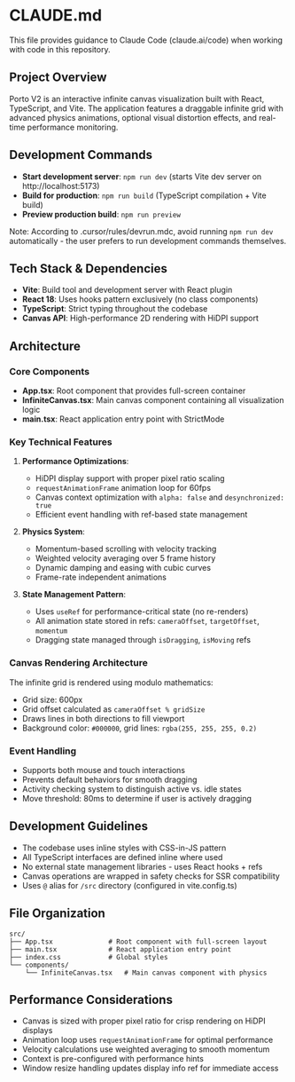 # CLAUDE.md

This file provides guidance to Claude Code (claude.ai/code) when working with code in this repository.

## Project Overview

Porto V2 is an interactive infinite canvas visualization built with React, TypeScript, and Vite. The application features a draggable infinite grid with advanced physics animations, optional visual distortion effects, and real-time performance monitoring.

## Development Commands

- **Start development server**: `npm run dev` (starts Vite dev server on http://localhost:5173)
- **Build for production**: `npm run build` (TypeScript compilation + Vite build)
- **Preview production build**: `npm run preview`

Note: According to .cursor/rules/devrun.mdc, avoid running `npm run dev` automatically - the user prefers to run development commands themselves.

## Tech Stack & Dependencies

- **Vite**: Build tool and development server with React plugin
- **React 18**: Uses hooks pattern exclusively (no class components)
- **TypeScript**: Strict typing throughout the codebase
- **Canvas API**: High-performance 2D rendering with HiDPI support

## Architecture

### Core Components

- **App.tsx**: Root component that provides full-screen container
- **InfiniteCanvas.tsx**: Main canvas component containing all visualization logic
- **main.tsx**: React application entry point with StrictMode

### Key Technical Features

1. **Performance Optimizations**:
   - HiDPI display support with proper pixel ratio scaling
   - `requestAnimationFrame` animation loop for 60fps
   - Canvas context optimization with `alpha: false` and `desynchronized: true`
   - Efficient event handling with ref-based state management

2. **Physics System**:
   - Momentum-based scrolling with velocity tracking
   - Weighted velocity averaging over 5 frame history
   - Dynamic damping and easing with cubic curves
   - Frame-rate independent animations

3. **State Management Pattern**:
   - Uses `useRef` for performance-critical state (no re-renders)
   - All animation state stored in refs: `cameraOffset`, `targetOffset`, `momentum`
   - Dragging state managed through `isDragging`, `isMoving` refs

### Canvas Rendering Architecture

The infinite grid is rendered using modulo mathematics:
- Grid size: 600px
- Grid offset calculated as `cameraOffset % gridSize`
- Draws lines in both directions to fill viewport
- Background color: `#000000`, grid lines: `rgba(255, 255, 255, 0.2)`

### Event Handling

- Supports both mouse and touch interactions
- Prevents default behaviors for smooth dragging
- Activity checking system to distinguish active vs. idle states
- Move threshold: 80ms to determine if user is actively dragging

## Development Guidelines

- The codebase uses inline styles with CSS-in-JS pattern
- All TypeScript interfaces are defined inline where used
- No external state management libraries - uses React hooks + refs
- Canvas operations are wrapped in safety checks for SSR compatibility
- Uses `@` alias for `/src` directory (configured in vite.config.ts)

## File Organization

```
src/
├── App.tsx              # Root component with full-screen layout
├── main.tsx             # React application entry point
├── index.css            # Global styles
└── components/
    └── InfiniteCanvas.tsx   # Main canvas component with physics
```

## Performance Considerations

- Canvas is sized with proper pixel ratio for crisp rendering on HiDPI displays
- Animation loop uses `requestAnimationFrame` for optimal performance
- Velocity calculations use weighted averaging to smooth momentum
- Context is pre-configured with performance hints
- Window resize handling updates display info ref for immediate access
